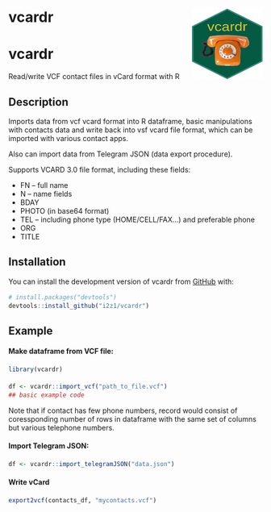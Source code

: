 
<!-- README.md is generated from README.Rmd. Please edit that file -->

# vcardr <img src="man/figures/hex.png" width="140px" height="140px" align="right" style="padding-left:10px;" />

# vcardr

<!-- badges: start -->
<!-- badges: end -->

Read/write VCF contact files in vCard format with R

## Description

Imports data from vcf vcard format into R dataframe, basic manipulations
with contacts data and write back into vsf vcard file format, which can
be imported with various contact apps.

Also can import data from Telegram JSON (data export procedure).

Supports VCARD 3.0 file format, including these fields:

- FN – full name
- N – name fields
- BDAY
- PHOTO (in base64 format)
- TEL – including phone type (HOME/CELL/FAX…) and preferable phone
- ORG
- TITLE

## Installation

You can install the development version of vcardr from
[GitHub](https://github.com/) with:

``` r
# install.packages("devtools")
devtools::install_github("i2z1/vcardr")
```

## Example

#### Make dataframe from VCF file:

``` r
library(vcardr)

df <- vcardr::import_vcf("path_to_file.vcf")
## basic example code
```

Note that if contact has few phone numbers, record would consist of
coressponding number of rows in dataframe with the same set of columns
but various telephone numbers.

#### Import Telegram JSON:

``` r
df <- vcardr::import_telegramJSON("data.json")
```

#### Write vCard

``` r
export2vcf(contacts_df, "mycontacts.vcf")
```
